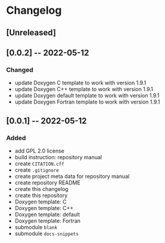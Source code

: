 <!------------------------------------------------------------------------------
--
-- Copyright (C) 2022 Kevin Matthes
--
-- This program is free software; you can redistribute it and/or modify
-- it under the terms of the GNU General Public License as published by
-- the Free Software Foundation; either version 2 of the License, or
-- (at your option) any later version.
--
-- This program is distributed in the hope that it will be useful,
-- but WITHOUT ANY WARRANTY; without even the implied warranty of
-- MERCHANTABILITY or FITNESS FOR A PARTICULAR PURPOSE.  See the
-- GNU General Public License for more details.
--
-- You should have received a copy of the GNU General Public License along
-- with this program; if not, write to the Free Software Foundation, Inc.,
-- 51 Franklin Street, Fifth Floor, Boston, MA 02110-1301 USA.
--
----
--
--  FILE
--      CHANGELOG.md
--
--  BRIEF
--      The development history of this project.
--
--  AUTHOR
--      Kevin Matthes
--
--  COPYRIGHT
--      (C) 2022 Kevin Matthes.
--      This file is licensed GPL 2 as of June 1991.
--
--  DATE
--      2022
--
--  NOTE
--      See `LICENSE' for full license.
--      See `README.md' for project details.
--
------------------------------------------------------------------------------->

# Changelog

## [Unreleased]

## [0.0.2] -- 2022-05-12

### Changed

* update Doxygen C template to work with version 1.9.1
* update Doxygen C++ template to work with version 1.9.1
* update Doxygen default template to work with version 1.9.1
* update Doxygen Fortran template to work with version 1.9.1

## [0.0.1] -- 2022-05-12

### Added

* add GPL 2.0 license
* build instruction:  repository manual
* create `CITATION.cff`
* create `.gitignore`
* create project meta data for repository manual
* create repository README
* create this changelog
* create this repository
* Doxygen template:  C
* Doxygen template:  C++
* Doxygen template:  default
* Doxygen template:  Fortran
* submodule `blank`
* submodule `docs-snippets`

<!----------------------------------------------------------------------------->
